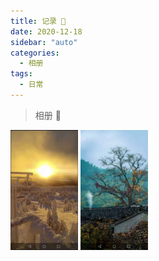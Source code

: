 ```yaml
---
title: 记录 🎄
date: 2020-12-18
sidebar: "auto"
categories:
  - 相册
tags:
  - 日常
---
```


> 相册 🎄

<img src="/轨迹/1.jpeg" style="width:108px;height:192px;" class="medium-zoom"/>

<img src="/轨迹/2.jpeg" style="width:108px;height:192px;" class="medium-zoom"/>
